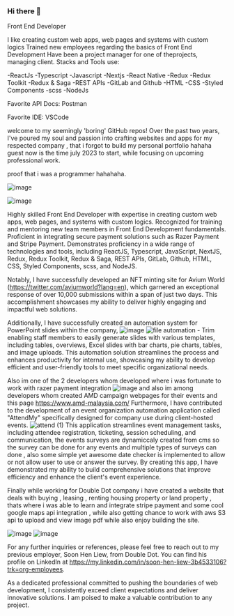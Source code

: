 ### Hi there 👋

Front End Developer

I like creating custom web apps, web pages and systems with custom logics
Trained new employees regarding the basics of Front End Development
Have been a project manager for one of theprojects, managing client.
Stacks and Tools use:

-ReactJs
-Typescript
-Javascript
-Nextjs
-React Native
-Redux
-Redux Toolkit
-Redux & Saga
-REST APIs
-GitLab and Github
-HTML
-CSS
-Styled Components
-scss
-NodeJs

Favorite API Docs: Postman

Favorite IDE: VSCode


welcome to my seemingly 'boring' GitHub repos! Over the past two years, I've poured my soul and passion into crafting websites and apps for my respected company ,
that i forgot to build my personal portfolio hahaha guest now is the time july 2023 to start, while focusing on upcoming professional work.

proof that i was a programmer hahahaha.

![image](https://github.com/jonathanfreddie23/jonathanfreddie23/assets/34409979/70a07d70-3f70-4e0b-9a90-3891fd938199)

![image](https://github.com/jonathanfreddie23/jonathanfreddie23/assets/34409979/63b34431-c605-4397-8f6f-5595b7084215)


Highly skilled Front End Developer with expertise in creating custom web apps, web pages, and systems with custom logics. Recognized for training and mentoring new team members in Front End Development fundamentals. Proficient in integrating secure payment solutions such as Razer Payment and Stripe Payment. Demonstrates proficiency in a wide range of technologies and tools, including ReactJS, Typescript, JavaScript, NextJS, Redux, Redux Toolkit, Redux & Saga, REST APIs, GitLab, Github, HTML, CSS, Styled Components, scss, and NodeJS.

Notably, I have successfully developed an NFT minting site for Avium World (https://twitter.com/aviumworld?lang=en), which garnered an exceptional response of over 10,000 submissions within a span of just two days. This accomplishment showcases my ability to deliver highly engaging and impactful web solutions.

Additionally, I have successfully created an automation system for PowerPoint slides within the company, 
![image](https://github.com/jonathanfreddie23/jonathanfreddie23/assets/34409979/b0bcd68c-999e-403b-b05f-c73411ddd3b3)
![file automation - Trim](https://github.com/jonathanfreddie23/jonathanfreddie23/assets/34409979/169f655b-8776-4de9-bae5-f5d88f8eae94)
enabling staff members to easily generate slides with various templates, including tables, overviews, Excel slides with bar charts, pie charts, tables, and image uploads. This automation solution streamlines the process and enhances productivity for internal use, showcasing my ability to develop efficient and user-friendly tools to meet specific organizational needs.

Also im one of the 2 developers whom developed where i was fortunate to work with razer payment integration ![image](https://github.com/jonathanfreddie23/jonathanfreddie23/assets/34409979/731f6e2e-25ac-4b0d-9398-1d2f4ef204cc)
and also im among developers whom created AMD campaign webpages for their events and this page https://www.amd-malaysia.com/
Furthermore, I have contributed to the development of an event organization automation application called "AttendMy" specifically designed for company use during client-hosted events.
![attend (1)](https://github.com/jonathanfreddie23/jonathanfreddie23/assets/34409979/89387dd9-41e4-4417-a855-bebcfdb709eb)
This application streamlines event management tasks, including attendee registration, ticketing, session scheduling, and communication, the events surveys are dynamiccaly created from cms so the survey can be done for any events and multiple types of surveys can done , also some simple yet awesome date checker is implemented to allow or not allow user to use or answer the survey. By creating this app, I have demonstrated my ability to build comprehensive solutions that improve efficiency and enhance the client's event experience.

Finally while working for Double Dot company i have created a website that deals with buying , leasing , renting housing property or land property , thats where i was able to learn and integrate stripe payment and some cool google maps api integration ,  while also getting chance to work with aws S3 api to upload and view image pdf while also enjoy building the site.

![image](https://github.com/jonathanfreddie23/jonathanfreddie23/assets/34409979/2a4c9fae-d42b-4569-8d6c-8759de5bd087)
![image](https://github.com/jonathanfreddie23/jonathanfreddie23/assets/34409979/60a3a4bc-6247-48d5-9d13-19db7dad8977)


For any further inquiries or references, please feel free to reach out to my previous employer, Soon Hen Liew, from Double Dot. You can find his profile on LinkedIn at https://my.linkedin.com/in/soon-hen-liew-3b4533106?trk=org-employees.

As a dedicated professional committed to pushing the boundaries of web development, I consistently exceed client expectations and deliver innovative solutions. I am poised to make a valuable contribution to any project.










<!--
**jonathanfreddie23/jonathanfreddie23** is a ✨ _special_ ✨ repository because its `README.md` (this file) appears on your GitHub profile.

Here are some ideas to get you started:

- 🔭 I’m currently working on ...
- 🌱 I’m currently learning ...
- 👯 I’m looking to collaborate on ...
- 🤔 I’m looking for help with ...
- 💬 Ask me about ...
- 📫 How to reach me: ...
- 😄 Pronouns: ...
- ⚡ Fun fact: ...
-->
